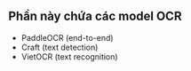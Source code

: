 ## Phần này chứa các model OCR

*  PaddleOCR (end-to-end)
*  Craft (text detection)
*  VietOCR (text recognition)
